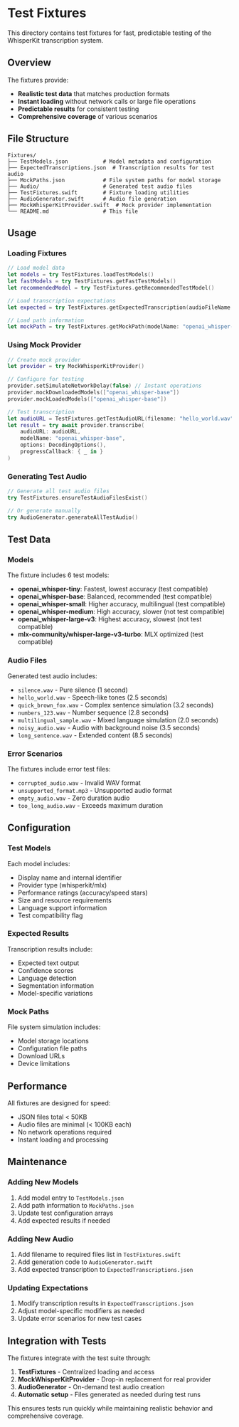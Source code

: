 # Test Fixtures

This directory contains test fixtures for fast, predictable testing of the WhisperKit transcription system.

## Overview

The fixtures provide:
- **Realistic test data** that matches production formats
- **Instant loading** without network calls or large file operations
- **Predictable results** for consistent testing
- **Comprehensive coverage** of various scenarios

## File Structure

```
Fixtures/
├── TestModels.json           # Model metadata and configuration
├── ExpectedTranscriptions.json  # Transcription results for test audio
├── MockPaths.json            # File system paths for model storage
├── Audio/                    # Generated test audio files
├── TestFixtures.swift        # Fixture loading utilities
├── AudioGenerator.swift      # Audio file generation
├── MockWhisperKitProvider.swift  # Mock provider implementation
└── README.md                 # This file
```

## Usage

### Loading Fixtures

```swift
// Load model data
let models = try TestFixtures.loadTestModels()
let fastModels = try TestFixtures.getFastTestModels()
let recommendedModel = try TestFixtures.getRecommendedTestModel()

// Load transcription expectations
let expected = try TestFixtures.getExpectedTranscription(audioFileName: "hello_world.wav")

// Load path information
let mockPath = try TestFixtures.getMockPath(modelName: "openai_whisper-base")
```

### Using Mock Provider

```swift
// Create mock provider
let provider = try MockWhisperKitProvider()

// Configure for testing
provider.setSimulateNetworkDelay(false) // Instant operations
provider.mockDownloadedModels(["openai_whisper-base"])
provider.mockLoadedModels(["openai_whisper-base"])

// Test transcription
let audioURL = TestFixtures.getTestAudioURL(filename: "hello_world.wav")
let result = try await provider.transcribe(
    audioURL: audioURL,
    modelName: "openai_whisper-base",
    options: DecodingOptions(),
    progressCallback: { _ in }
)
```

### Generating Test Audio

```swift
// Generate all test audio files
try TestFixtures.ensureTestAudioFilesExist()

// Or generate manually
try AudioGenerator.generateAllTestAudio()
```

## Test Data

### Models

The fixture includes 6 test models:
- **openai_whisper-tiny**: Fastest, lowest accuracy (test compatible)
- **openai_whisper-base**: Balanced, recommended (test compatible)  
- **openai_whisper-small**: Higher accuracy, multilingual (test compatible)
- **openai_whisper-medium**: High accuracy, slower (not test compatible)
- **openai_whisper-large-v3**: Highest accuracy, slowest (not test compatible)
- **mlx-community/whisper-large-v3-turbo**: MLX optimized (test compatible)

### Audio Files

Generated test audio includes:
- `silence.wav` - Pure silence (1 second)
- `hello_world.wav` - Speech-like tones (2.5 seconds)
- `quick_brown_fox.wav` - Complex sentence simulation (3.2 seconds)
- `numbers_123.wav` - Number sequence (2.8 seconds)
- `multilingual_sample.wav` - Mixed language simulation (2.0 seconds)
- `noisy_audio.wav` - Audio with background noise (3.5 seconds)
- `long_sentence.wav` - Extended content (8.5 seconds)

### Error Scenarios

The fixtures include error test files:
- `corrupted_audio.wav` - Invalid WAV format
- `unsupported_format.mp3` - Unsupported audio format
- `empty_audio.wav` - Zero duration audio
- `too_long_audio.wav` - Exceeds maximum duration

## Configuration

### Test Models

Each model includes:
- Display name and internal identifier
- Provider type (whisperkit/mlx)
- Performance ratings (accuracy/speed stars)
- Size and resource requirements
- Language support information
- Test compatibility flag

### Expected Results

Transcription results include:
- Expected text output
- Confidence scores
- Language detection
- Segmentation information
- Model-specific variations

### Mock Paths

File system simulation includes:
- Model storage locations
- Configuration file paths
- Download URLs
- Device limitations

## Performance

All fixtures are designed for speed:
- JSON files total < 50KB
- Audio files are minimal (< 100KB each)
- No network operations required
- Instant loading and processing

## Maintenance

### Adding New Models

1. Add model entry to `TestModels.json`
2. Add path information to `MockPaths.json`
3. Update test configuration arrays
4. Add expected results if needed

### Adding New Audio

1. Add filename to required files list in `TestFixtures.swift`
2. Add generation code to `AudioGenerator.swift`
3. Add expected transcription to `ExpectedTranscriptions.json`

### Updating Expectations

1. Modify transcription results in `ExpectedTranscriptions.json`
2. Adjust model-specific modifiers as needed
3. Update error scenarios for new test cases

## Integration with Tests

The fixtures integrate with the test suite through:

1. **TestFixtures** - Centralized loading and access
2. **MockWhisperKitProvider** - Drop-in replacement for real provider
3. **AudioGenerator** - On-demand test audio creation
4. **Automatic setup** - Files generated as needed during test runs

This ensures tests run quickly while maintaining realistic behavior and comprehensive coverage.